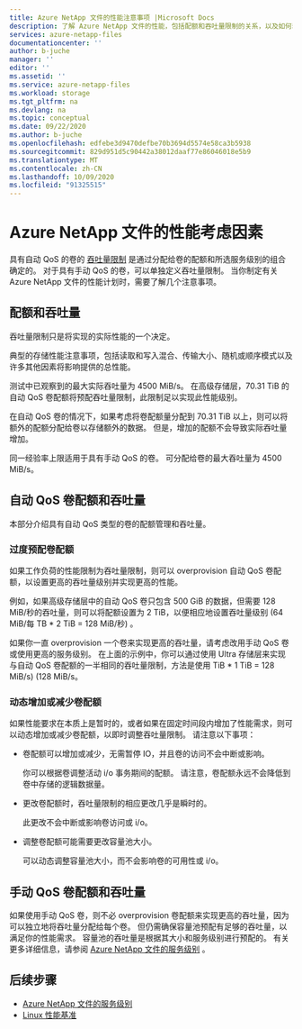 ```yaml
---
title: Azure NetApp 文件的性能注意事项 |Microsoft Docs
description: 了解 Azure NetApp 文件的性能，包括配额和吞吐量限制的关系，以及如何动态增加/减少卷配额。
services: azure-netapp-files
documentationcenter: ''
author: b-juche
manager: ''
editor: ''
ms.assetid: ''
ms.service: azure-netapp-files
ms.workload: storage
ms.tgt_pltfrm: na
ms.devlang: na
ms.topic: conceptual
ms.date: 09/22/2020
ms.author: b-juche
ms.openlocfilehash: edfebe3d9470defbe70b3694d5574e58ca3b5938
ms.sourcegitcommit: 829d951d5c90442a38012daaf77e86046018e5b9
ms.translationtype: MT
ms.contentlocale: zh-CN
ms.lasthandoff: 10/09/2020
ms.locfileid: "91325515"
---
```

# <a name="performance-considerations-for-azure-netapp-files"></a>Azure NetApp 文件的性能考虑因素

具有自动 QoS 的卷的 [吞吐量限制](azure-netapp-files-service-levels.md) 是通过分配给卷的配额和所选服务级别的组合确定的。 对于具有手动 QoS 的卷，可以单独定义吞吐量限制。 当你制定有关 Azure NetApp 文件的性能计划时，需要了解几个注意事项。 

## <a name="quota-and-throughput"></a>配额和吞吐量  

吞吐量限制只是将实现的实际性能的一个决定。  

典型的存储性能注意事项，包括读取和写入混合、传输大小、随机或顺序模式以及许多其他因素将影响提供的总性能。  

测试中已观察到的最大实际吞吐量为 4500 MiB/s。  在高级存储层，70.31 TiB 的自动 QoS 卷配额将预配吞吐量限制，此限制足以实现此性能级别。  

在自动 QoS 卷的情况下，如果考虑将卷配额量分配到 70.31 TiB 以上，则可以将额外的配额分配给卷以存储额外的数据。 但是，增加的配额不会导致实际吞吐量增加。  

同一经验率上限适用于具有手动 QoS 的卷。 可分配给卷的最大吞吐量为 4500 MiB/s。

## <a name="automatic-qos-volume-quota-and-throughput"></a>自动 QoS 卷配额和吞吐量

本部分介绍具有自动 QoS 类型的卷的配额管理和吞吐量。

### <a name="overprovisioning-the-volume-quota"></a>过度预配卷配额

如果工作负荷的性能限制为吞吐量限制，则可以 overprovision 自动 QoS 卷配额，以设置更高的吞吐量级别并实现更高的性能。  

例如，如果高级存储层中的自动 QoS 卷只包含 500 GiB 的数据，但需要 128 MiB/秒的吞吐量，则可以将配额设置为 2 TiB，以便相应地设置吞吐量级别 (64 MiB/每 TB * 2 TiB = 128 MiB/秒) 。  

如果你一直 overprovision 一个卷来实现更高的吞吐量，请考虑改用手动 QoS 卷或使用更高的服务级别。  在上面的示例中，你可以通过使用 Ultra 存储层来实现与自动 QoS 卷配额的一半相同的吞吐量限制，方法是使用 TiB * 1 TiB = 128 MiB/s)  (128 MiB/s。

### <a name="dynamically-increasing-or-decreasing-volume-quota"></a>动态增加或减少卷配额

如果性能要求在本质上是暂时的，或者如果在固定时间段内增加了性能需求，则可以动态增加或减少卷配额，以即时调整吞吐量限制。  请注意以下事项： 

* 卷配额可以增加或减少，无需暂停 IO，并且卷的访问不会中断或影响。  

    你可以根据卷调整活动 i/o 事务期间的配额。  请注意，卷配额永远不会降低到卷中存储的逻辑数据量。

* 更改卷配额时，吞吐量限制的相应更改几乎是瞬时的。 

    此更改不会中断或影响卷访问或 i/o。  

* 调整卷配额可能需要更改容量池大小。  

    可以动态调整容量池大小，而不会影响卷的可用性或 i/o。

## <a name="manual-qos-volume-quota-and-throughput"></a>手动 QoS 卷配额和吞吐量 

如果使用手动 QoS 卷，则不必 overprovision 卷配额来实现更高的吞吐量，因为可以独立地将吞吐量分配给每个卷。 但仍需确保容量池预配有足够的吞吐量，以满足你的性能需求。 容量池的吞吐量是根据其大小和服务级别进行预配的。 有关更多详细信息，请参阅 [Azure NetApp 文件的服务级别](azure-netapp-files-service-levels.md) 。


## <a name="next-steps"></a>后续步骤

- [Azure NetApp 文件的服务级别](azure-netapp-files-service-levels.md)
- [Linux 性能基准](performance-benchmarks-linux.md)